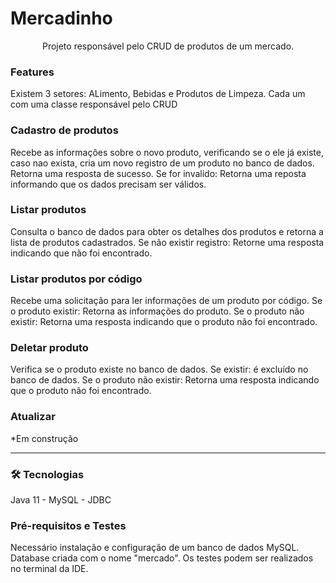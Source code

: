 # Mercadinho

<p align="center">Projeto responsável pelo CRUD de produtos de um mercado.</p>


### Features

<p>Existem 3 setores: ALimento, Bebidas e Produtos de Limpeza. Cada um com uma classe responsável pelo CRUD</p>

### Cadastro de produtos 
<p> Recebe as informações sobre o novo produto, verificando se o ele já existe, caso nao exista, cria um novo registro de um produto no banco de dados. Retorna uma resposta de sucesso. Se for invalido: Retorna uma reposta informando que os dados precisam ser válidos.
</p>

### Listar produtos
<p>
Consulta o banco de dados para obter os detalhes dos produtos e retorna a lista de produtos cadastrados. Se não existir registro: Retorne uma resposta indicando que não foi encontrado.
</p>

### Listar produtos por código
<p>
  Recebe uma solicitação para ler informações de um produto por código. Se o produto existir: Retorna as informações do produto. Se o produto não existir: Retorna uma resposta indicando que o produto não foi encontrado.
</p>

### Deletar produto
<p>
  Verifica se o produto existe no banco de dados. Se existir: é excluído no banco de dados. Se o produto não existir: Retorna uma resposta indicando que o produto não foi encontrado.
</p>

### Atualizar 
*Em construção

<hr>

### 🛠 Tecnologias
Java 11 - MySQL - JDBC

### Pré-requisitos e Testes
Necessário instalação e configuração de um banco de dados MySQL. Database criada com o nome "mercado".
Os testes podem ser realizados no terminal da IDE. 
